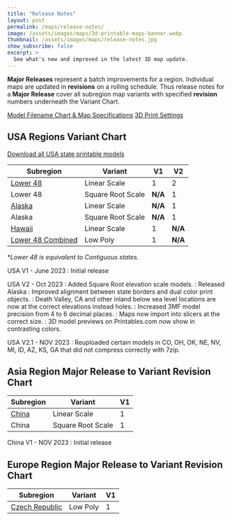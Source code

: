 ```yaml
---
title: "Release Notes"
layout: post
permalink: /maps/release-notes/
image: /assets/images/maps/3d-printable-maps-banner.webp
thumbnail: /assets/images/maps/release-notes.jpg
show_subscribe: false
excerpt: >
  See what's new and improved in the latest 3D map update.
---
```


**Major Releases** represent a batch improvements for a region. Individual maps are updated in **revisions** on a rolling schedule. Thus release notes for a **Major Release** cover all subregion map variants with specified **revision** numbers underneath the Variant Chart.

[Model Filename Chart & Map Specifications](https://ansonliu.com/maps/specifications/)
[3D Print Settings](https://ansonliu.com/maps/print-settings/)

## USA Regions Variant Chart

[Download all USA state printable models](https://www.printables.com/@ansonl/collections/714909)

| Subregion | Variant | V1 | V2 |
| --- | --- | --- | --- |
| [Lower 48](https://www.printables.com/@ansonl/collections/714909) | Linear Scale | 1 | 2 |
| Lower 48 | Square Root Scale | __N/A__ | 1 |
| [Alaska](https://www.printables.com/model/611779-alaska-usa-ak-topographic-relief-map-with-rivers-a) | Linear Scale | __N/A__ | 1 |
| Alaska | Square Root Scale | __N/A__ | 1 |
| [Hawaii](https://www.printables.com/model/546259-hawaii-usa-hi-southeastern-islands-topo-map-with-h) | Linear Scale | 1 | __N/A__ |
| [Lower 48 Combined](https://www.printables.com/model/550506-low-poly-usa-lower-48-states) | Low Poly | 1 | __N/A__ |

**Lower 48 is equivalent to Contiguous states.*

USA V1 - June 2023
: Initial release

USA V2 - Oct 2023
: Added Square Root elevation scale models.
: Released Alaska
: Improved alignment between state borders and dual color print objects.
: Death Valley, CA and other inland below sea level locations are now at the correct elevations instead holes.
: Increased 3MF model precision from 4 to 6 decimal places.
: Maps now import into slicers at the correct size.
: 3D model previews on Printables.com now show in contrasting colors.

USA V2.1 - NOV 2023
: Reuploaded certain models in CO, OH, OK, NE, NV, MI, ID, AZ, KS, GA that did not compress correctly with 7zip.

## Asia Region Major Release to Variant Revision Chart

| Subregion | Variant | V1 |
| --- | --- | --- |
| [China](https://www.printables.com/model/656330-china-3d-relief-map-with-streams-and-lakes) | Linear Scale | 1 |
| China | Square Root Scale | 1 |

China V1 - NOV 2023
: Initial release

## Europe Region Major Release to Variant Revision Chart

| Subregion | Variant | V1 |
| --- | --- | --- |
| [Czech Republic](https://www.printables.com/model/552399-low-poly-czech-republic-ceska-republika-cz) | Low Poly | 1 |
